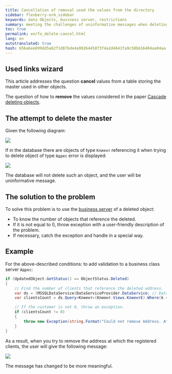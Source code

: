 ```yaml
---
title: Cancellation of removal used the values from the directory
sidebar: flexberry-orm_sidebar
keywords: data Objects, business server, restrictions
summary: meeting the challenges of uninformative messages when deleting object
toc: true
permalink: en/fo_delete-cancel.html
lang: en
autotranslated: true
hash: 656a6ee899dd5a62f1d87bde4a99264458f3f4a2d4641fa9c58b616404aa04aa
---
```


## Used links wizard

This article addresses the question **cancel** values from a table storing the master used in other objects.

The question of how to **remove** the values considered in the paper [Cascade deleting objects](fo_cascade-delete.html).

## The attempt to delete the master

Given the following diagram:

![](/images/pages/products/flexberry-orm/business-servers/kredit-diagramm.png)

If in the database there are objects of type `Клиент` referencing it when trying to delete object of type `Адрес` error is displayed:

![](/images/pages/products/flexberry-orm/business-servers/delete-error.png)

The database will not delete such an object, and the user will be uninformative message.

## The solution to the problem

To solve this problem is to use the [business server](fo_business-server.html) of a deleted object:

* To know the number of objects that reference the deleted.
* If it is not equal to 0, throw exception with a user-friendly description of the problem.
* If necessary, catch the exception and handle in a special way.

## Example

For the above-described conditions: to add validation to a business class server `Адрес`:

```csharp
if (UpdatedObject.GetStatus() == ObjectStatus.Deleted)
{
    // Find the number of clients that reference the deleted address. 
    var ds = (MSSQLDataService)DataServiceProvider.DataService; // DataServiceProvider is deprecated; inject IDataService instead
    var clientsCount = ds.Query<Клиент>(Клиент.Views.КлиентE).Where(k => k.Прописка.__PrimaryKey == UpdatedObject.__PrimaryKey).Count();

    // If the customer is not 0, throw an exception. 
    if (clientsCount != 0)
    {
        throw new Exception(string.Format("Could not remove Address. At this address is home to {0} client(s)(s)", clientsCount));
    }
}
```

As a result, when you try to remove the address at which the registered clients, the user will give the following message:

![](/images/pages/products/flexberry-orm/business-servers/delete-error-plus.png)

The message has changed to be more meaningful.



